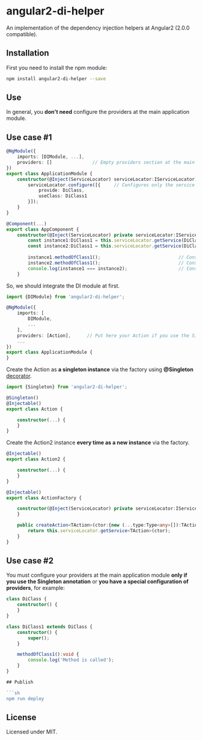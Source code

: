 # angular2-di-helper

An implementation of the dependency injection helpers at Angular2 (2.0.0 compatible).

## Installation

First you need to install the npm module:
```sh
npm install angular2-di-helper --save
```

## Use  

In general, you **don't need** configure the providers at the main application module.  

## Use case #1  

```typescript
@NgModule({
    imports: [DIModule, ...],
    providers: []               // Empty providers section at the main application module!
})
export class ApplicationModule {
    constructor(@Inject(ServiceLocator) serviceLocator:IServiceLocator) {
        serviceLocator.configure([{     // Configures only the service locator!
            provide: DiClass,
            useClass: DiClass1
        }]);
    }
}

@Component(...)
export class AppComponent {
    constructor(@Inject(ServiceLocator) private serviceLocator:IServiceLocator) {
        const instance1:DiClass1 = this.serviceLocator.getService(DiClass);
        const instance2:DiClass1 = this.serviceLocator.getService(DiClass);
    
        instance1.methodOfClass1();                             // Console output: "Method is called"
        instance2.methodOfClass1();                             // Console output: "Method is called"
        console.log(instance1 === instance2);                   // Console output: "false"
    }
```

So, we should integrate the DI module at first.

```typescript
import {DIModule} from 'angular2-di-helper';

@NgModule({
    imports: [
        DIModule,
        ...
    ],
    providers: [Action],      // Put here your Action if you use the Singleton annotation
    ...
})
export class ApplicationModule {
}
```

Create the Action as **a singleton instance** via the factory using **@Singleton** [decorator](https://www.typescriptlang.org/docs/handbook/decorators.html).

```typescript
import {Singleton} from 'angular2-di-helper';

@Singleton()
@Injectable()
export class Action {

    constructor(...) {
    }
}
```

Create the Action2 instance **every time as a new instance** via the factory.

```typescript
@Injectable()
export class Action2 {

    constructor(...) {
    }
}
```

```typescript
@Injectable()
export class ActionFactory {

    constructor(@Inject(ServiceLocator) private serviceLocator:IServiceLocator) {
    }

    public createAction<TAction>(ctor:{new (...type:Type<any>[]):TAction}):TAction {
        return this.serviceLocator.getService<TAction>(ctor);
    }
}
```

## Use case #2 

You must configure your providers at the main application module **only if you use the Singleton annotation** or **you have a special configuration of providers**, for example:  

```typescript
class DiClass {
    constructor() {
    }
}

class DiClass1 extends DiClass {
    constructor() {
        super();
    }

    methodOfClass1():void {
        console.log('Method is called');
    }
}

## Publish

```sh
npm run deploy
```

## License

Licensed under MIT.